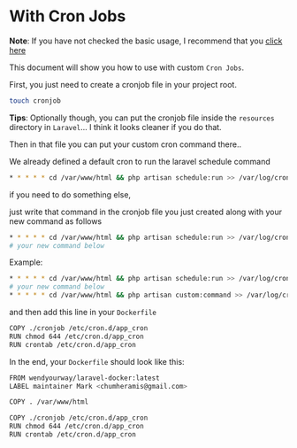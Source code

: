 # With Cron Jobs

**Note**: If you have not checked the basic usage, I recommend that you [click here](basic.md)

This document will show you how to use with custom `Cron Jobs`.

First, you just need to create a cronjob file in your project root.

```bash
touch cronjob
```

**Tips**: Optionally though, you can put the cronjob file inside the `resources` directory in `Laravel`... I think it looks cleaner if you do that.

Then in that file you can put your custom cron command there..

We already defined a default cron to run the laravel schedule command

```bash
* * * * * cd /var/www/html && php artisan schedule:run >> /var/log/cron.log 2>&1
```

if you need to do something else,

just write that command in the cronjob file you just created along with your new command as follows

```bash
* * * * * cd /var/www/html && php artisan schedule:run >> /var/log/cron.log 2>&1
# your new command below
```

Example:

```bash
* * * * * cd /var/www/html && php artisan schedule:run >> /var/log/cron.log 2>&1
# your new command below
* * * * * cd /var/www/html && php artisan custom:command >> /var/log/cron.log 2>&1
```

and then add this line in your `Dockerfile`


```bash
COPY ./cronjob /etc/cron.d/app_cron
RUN chmod 644 /etc/cron.d/app_cron
RUN crontab /etc/cron.d/app_cron
```

In the end, your `Dockerfile` should look like this:

```bash
FROM wendyourway/laravel-docker:latest
LABEL maintainer Mark <chumheramis@gmail.com>

COPY . /var/www/html

COPY ./cronjob /etc/cron.d/app_cron
RUN chmod 644 /etc/cron.d/app_cron
RUN crontab /etc/cron.d/app_cron
```